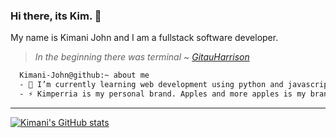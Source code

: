 ### Hi there, its Kim. 👋
My name is Kimani John and I am a fullstack software developer.

> *In the beginning there was terminal* ~  <cite>[GitauHarrison](https://www.gitauharrison.com/)</cite>


```bash
  Kimani-John@github:~ about me
  - 🌱 I’m currently learning web development using python and javascript languages, angular, flask and django frameworks.
  - ⚡ Kimperria is my personal brand. Apples and more apples is my brand slogan well, cheers to that.
```
---
[![Kimani's GitHub stats](https://github-readme-stats.vercel.app/api?username=John-Kimani)](https://github.com/John-Kimani/github-readme-stats)


<!--
**John-Kimani/John-Kimani** is a ✨ _special_ ✨ repository because its `README.md` (this file) appears on your GitHub profile.

Here are some ideas to get you started:

- 🔭 I’m currently working on ...

- 👯 I’m looking to collaborate on ...
- 🤔 I’m looking for help with ...
- 💬 Ask me about ...
- 📫 How to reach me: ...
- 😄 Pronouns: ...

-->

